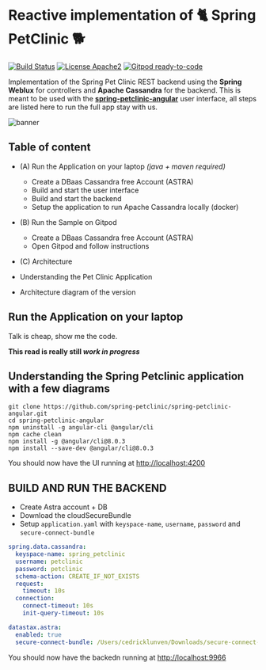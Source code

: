 # Reactive implementation of 🐈 Spring PetClinic 🐕 

[![Build Status](https://travis-ci.org/ff4j/ff4j.svg?branch=master)](https://travis-ci.org/clun/spring-petclinic-reactive)
[![License Apache2](https://img.shields.io/hexpm/l/plug.svg)](http://www.apache.org/licenses/LICENSE-2.0)
[![Gitpod ready-to-code](https://img.shields.io/badge/Gitpod-ready--to--code-blue?logo=gitpod)](https://gitpod.io/#https://github.com/clun/spring-petclinic-reactive) 

Implementation of the Spring Pet Clinic REST backend using the **Spring Weblux** for controllers and **Apache Cassandra** for the backend. This is meant to be used with the **[spring-petclinic-angular](https://github.com/spring-petclinic/spring-petclinic-angular)** user interface, all steps are listed here to run the full app stay with us.

![banner](https://raw.githubusercontent.com/clun/spring-petclinic-reactive/master/doc/img/logos-reactives.png)

## Table of content

- (A) Run the Application on your laptop *(java + maven required)*
  - Create a DBaas Cassandra free Account (ASTRA)
  - Build and start the user interface
  - Build and start the backend
  - Setup the application to run Apache Cassandra locally (docker)

- (B) Run the Sample on Gitpod
  - Create a DBaas Cassandra free Account (ASTRA)
  - Open Gitpod and follow instructions

- (C) Architecture
 - Understanding the Pet Clinic Application
 - Architecture diagram of the version
 

## Run the Application on your laptop

Talk is cheap, show me the code.


**This read is really still *work in progress***


## Understanding the Spring Petclinic application with a few diagrams

```
git clone https://github.com/spring-petclinic/spring-petclinic-angular.git
cd spring-petclinic-angular
npm uninstall -g angular-cli @angular/cli
npm cache clean
npm install -g @angular/cli@8.0.3
npm install --save-dev @angular/cli@8.0.3
```

You should now have the UI running at [http://localhost:4200](http://localhost:4200)


## BUILD AND RUN THE BACKEND

- Create Astra account + DB
- Download the cloudSecureBundle
- Setup `application.yaml` with `keyspace-name`, `username`, `password` and `secure-connect-bundle`

```yaml
spring.data.cassandra:
  keyspace-name: spring_petclinic
  username: petclinic
  password: petclinic
  schema-action: CREATE_IF_NOT_EXISTS
  request:
    timeout: 10s
  connection:
    connect-timeout: 10s
    init-query-timeout: 10s

datastax.astra:
  enabled: true
  secure-connect-bundle: /Users/cedricklunven/Downloads/secure-connect-demos.zip

```

You should now have the backedn running at [http://localhost:9966](http://localhost:9966)
